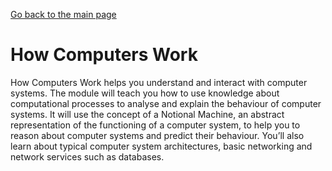 [Go back to the main page](https://world-class.github.io/REPL/)

# How Computers Work
How Computers Work helps you understand
and interact with computer systems. The module
will teach you how to use knowledge about
computational processes to analyse and explain
the behaviour of computer systems. It will use
the concept of a Notional Machine, an abstract
representation of the functioning of a computer
system, to help you to reason about computer
systems and predict their behaviour. You’ll also
learn about typical computer system architectures,
basic networking and network services such
as databases.
